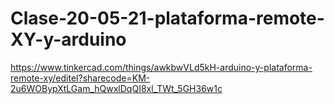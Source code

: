# Clase-20-05-21-plataforma-remote-XY-y-arduino
https://www.tinkercad.com/things/awkbwVLd5kH-arduino-y-plataforma-remote-xy/editel?sharecode=KM-2u6WOBypXtLGam_hQwxlDqQI8xl_TWt_5GH36w1c
